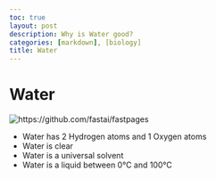 ```yaml
---
toc: true
layout: post
description: Why is Water good?
categories: [markdown], [biology]
title: Water
---
```

# Water

![]({{site.baseurl}}/images/water.jpg "https://github.com/fastai/fastpages")

- Water has 2 Hydrogen atoms and 1 Oxygen atoms
- Water is clear 
- Water is a universal solvent
- Water is a liquid between 0°C and 100°C 

